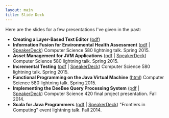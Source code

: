 ```yaml
---
layout: main
title: Slide Deck
---
```


Here are the slides for a few presentations I've given in the past:

+ __Creating a Layer-Based Text Editor__ ([pdf](Mod3StudentLightningTalk-weismanm.pdf))
+ __Information Fusion for Environmental Health Assessment__ ([pdf](Mod3ModuleLightningTalk-weismanm.pdf) | [SpeakerDeck](https://speakerdeck.com/hawkw/information-fusion-for-environmental-health-assessment))
    Computer Science 580 lightning talk. Spring 2015.
+ __Asset Management for JVM Applications__ ([pdf](Mod1StudentLightningTalk-weismanm.pdf) | [SpeakerDeck](https://speakerdeck.com/hawkw/asset-management-for-jvm-applications))
    Computer Science 580 lightning talk. Spring 2015.
+ __Incremental Testing__ ([pdf](Mod1ModuleLightningTalk-weismanm.pdf) | [SpeakerDeck](https://speakerdeck.com/hawkw/incremental-testing))
    Computer Science 580 lightning talk. Spring 2015.
+ __Functional Programming on the Java Virtual Machine__ ([html](FuncProgJVM)) 
    Computer Science 580 lightning talk. Spring 2015.
+ __Implementing the DeeBee Query Processing System__ ([pdf](cs420-deebee.pdf) | [SpeakerDeck](https://speakerdeck.com/hawkw/cs420-deebee)) 
    Computer Science 420 final project presentation. Fall 2014.
+ __Scala for Java Programmers__ ([pdf](scala-for-java-programmers.pdf) | [SpeakerDeck](https://speakerdeck.com/hawkw/scala-for-java-programmers-in-five-slides))
    "Frontiers in Computing" event lightning talk. Fall 2014.
